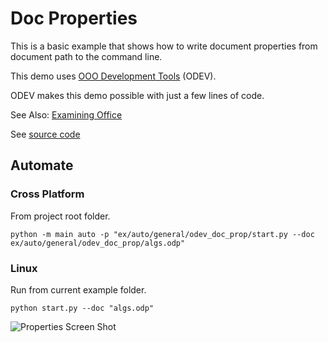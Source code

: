 # Doc Properties

This is a basic example that shows how to write document properties from document path to the command line.

This demo uses [OOO Development Tools](https://python-ooo-dev-tools.readthedocs.io/en/latest/) (ODEV).

ODEV makes this demo possible with just a few lines of code.

See Also: [Examining Office](https://python-ooo-dev-tools.readthedocs.io/en/latest/odev/part1/chapter03.html)

See [source code](./start.py)

## Automate

### Cross Platform

From project root folder.

```shell
python -m main auto -p "ex/auto/general/odev_doc_prop/start.py --doc ex/auto/general/odev_doc_prop/algs.odp"
```

### Linux

Run from current example folder.

```shell
python start.py --doc "algs.odp"
```

![Properties Screen Shot](https://user-images.githubusercontent.com/4193389/179302791-d8373bd0-7b72-41a3-86b8-dcbd5bac6feb.png)
